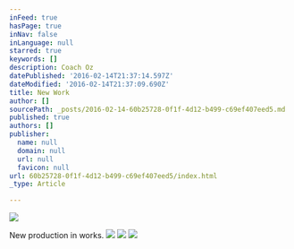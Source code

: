 ```yaml
---
inFeed: true
hasPage: true
inNav: false
inLanguage: null
starred: true
keywords: []
description: Coach Oz
datePublished: '2016-02-14T21:37:14.597Z'
dateModified: '2016-02-14T21:37:09.690Z'
title: New Work
author: []
sourcePath: _posts/2016-02-14-60b25728-0f1f-4d12-b499-c69ef407eed5.md
published: true
authors: []
publisher:
  name: null
  domain: null
  url: null
  favicon: null
url: 60b25728-0f1f-4d12-b499-c69ef407eed5/index.html
_type: Article

---
```

![](https://the-grid-user-content.s3-us-west-2.amazonaws.com/aa61d085-bf5b-40fb-923b-86eaeb5a8e35.jpg)

New production in works.
![](https://the-grid-user-content.s3-us-west-2.amazonaws.com/47e47a70-ea25-42e2-bcd4-c78e73ac89d0.jpg)
![](https://the-grid-user-content.s3-us-west-2.amazonaws.com/380d59a9-4987-4d2c-b852-b0c90904535c.jpg)
![](https://the-grid-user-content.s3-us-west-2.amazonaws.com/7ccfa5f3-e97c-4ffe-b122-64bd1e714659.jpg)